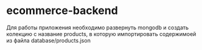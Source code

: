 # ecommerce-backend
Для работы приложения необходимо развернуть mongodb и создать колекцию с название products, в которую импортировать содержимоей из файла database/products.json
